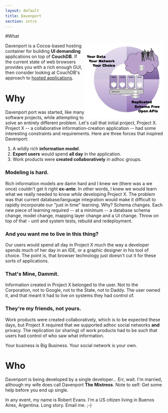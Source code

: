 ```yaml
---
layout: default
title: Davenport
section: intro
---
```



#What

<a href="images/davenport-architecture-1.png"><img src="images/davenport-architecture-1.png" border="0" width="50%" align="right"/></a> 

Davenport is a Cocoa-based hosting container for building **UI demanding** applications on top of **CouchDB**. If the current state of web browsers provides you with a rich enough GUI, then consider looking at CouchDB's approach to [hosted applications](http://books.couchdb.org/relax/hosted-applications). 

# Why

Davenport port was started, like many software projects, while attempting to solve an entirely different problem. Let's call that initial project, Project X. Project X -- a collaborative information-creation application -- had some interesting constraints and requirements. Here are three forces that inspired Davenport:  

1. A wildly rich **information model**. 
2. **Expert users** would spend **all day** in the application.
3. Work products were **created collaboratively** in adhoc groups.


### Modeling is hard. 

Rich information models are damn hard and I knew we (there was a we once) couldn't get it right **ex-ante**. In other words, I knew we would learn what we really needed to know *while* developing Project X. The problem was that current database/language integration would make it difficult to rapidly incorporate our "just in time" learning. Why? Schema changes. Each new piece of learning required -- at a minimum -- a database schema change, model change, mapping layer change and a UI change. Throw on top of that - unit and system tests, rebuild and redeployment. 

### And you want me to live in this thing? 

Our users would spend all day in Project X much the way a developer spends much of her day in an IDE, or a graphic designer in his tool of choice. The point is, that browser technology just doesn't cut it for these sorts of applications. 

### That's Mine, Dammit. 

Information created in Project X belonged to the user. Not to the Corporation, not to Google, not to the State, not to Daddy. The user owned it, and that meant it had to live on systems they had control of.

### They're my friends, not yours. 

Work products were created collaboratively, which is to be expected these days, but Project X required that we supported adhoc social networks **and** privacy. The replication (or sharing) of work products had to be such that users had control of who saw what information. 

Your business is Big Business. Your social network is your own.

# Who

Davenport is being developed by a single developer... Err, wait. I'm married, although my wife does call Davenport **The Mistress**. Note to self: Get some help before you end up single. 

In any event, my name is Robert Evans. I'm a US citizen living in Buenos Aires, Argentina. Long story. Email me. ;-)  



